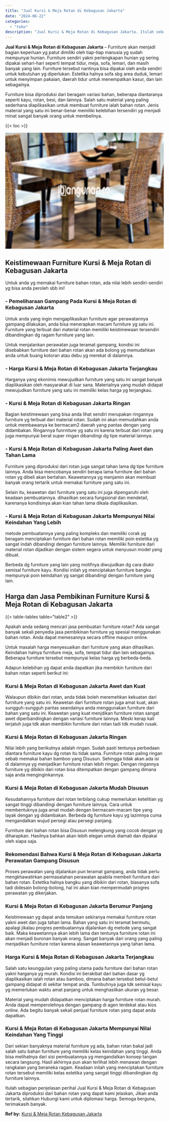 ```yaml
---
title: "Jual Kursi & Meja Rotan di Kebagusan Jakarta"
date: "2024-06-22"
categories: 
  - "toko"
description: "Jual Kursi & Meja Rotan di Kebagusan Jakarta. Itulah sebagian penjelasan perihal Jual Kursi & Meja Rotan di Kebagusan Jakarta diproduksi dari bahan rotan yan..."
---
```


**Jual Kursi & Meja Rotan di Kebagusan Jakarta** – Furniture akan menjadi bagian keperluan yg patut dimiliki oleh tiap-tiap manusia yg sudah mempunyai hunian. Furniture sendiri yakni perlengkapan hunian yg sering dipakai sehari-hari seperti tempat tidur, meja, sofa, lemari, dan masih banyak yang lain. Furniture tersebut nantinya bisa dipakai oleh anda sendiri untuk kebutuhan yg diperlukan. Estetika halnya sofa sbg area duduk, lemari untuk menyimpan pakaian, daerah tidur untuk menempatkan kasur, dan lain sebagainya.

Furniture bisa diproduksi dari beragam variasi bahan, beberapa diantaranya seperti kayu, rotan, besi, dan lainnya. Salah satu material yang paling sederhana diaplikasikan untuk membuat furniture ialah bahan rotan. Jenis material yang satu ini benar-benar memiliki kelebihan tersendiri yg menjadi minat sangat banyak orang untuk membelinya.

{{< toc >}}

![Jual Kursi & Meja Rotan di Kebagusan Jakarta](/images/kursi-meja-rotan-murah08.png)

## Keistimewaan Furniture Kursi & Meja Rotan di Kebagusan Jakarta

Untuk anda yg memakai furniture bahan rotan, ada nilai lebih sendiri-sendiri yg bisa anda peroleh sbb ini!

### \- Pemeliharaan Gampang Pada Kursi & Meja Rotan di Kebagusan Jakarta

Untuk anda yang ingin mengaplikasikan furniture agar perawatannya gampang dilakukan, anda bisa menerapkan macam furniture yg satu ini. Furniture yang terbuat dari material rotan memiliki keistimewaan tersendiri dibandingkan dg ragam furniture yang lain.

Untuk menjalankan perawatan juga teramat gampang, kondisi ini disebabkan furniture dari bahan rotan akan ada bolong yg memudahkan anda untuk buang kotoran atau debu yg merekat di dalamnya.

### \- Harga Kursi & Meja Rotan di Kebagusan Jakarta Terjangkau

Harganya yang ekonimis mewujudkan furniture yang satu ini sangat banyak diaplikasikan oleh masyarakat di luar sana. Materialnya yang mudah didapat mewujudkan furniture yang satu ini memiliki kelas harga yg terjangkau.

### \- Kursi & Meja Rotan di Kebagusan Jakarta Ringan

Bagian keistimewaan yang bisa anda lihat sendiri merupakan ringannya furniture yg terbuat dari material rotan. Sudah ini akan memudahkan anda untuk membawanya ke bermacam2 daerah yang pantas dengan yang didambakan. Ringannya funrniture yg satu ini karena terbuat dari rotan yang juga mempunyai berat super ringan dibandingi dg tipe material lainnya.

### \- Kursi & Meja Rotan di Kebagusan Jakarta Paling Awet dan Tahan Lama

Furniture yang diproduksi dari rotan juga sangat tahan lama dg tipe furniture lainnya. Anda bisa mencobanya sendiri berapa lama furniture dari bahan rotan yg dibeli akan bertahan. Keawetannya yg menjamin akan membuat banyak orang tertarik untuk memakai furniture yang satu ini.

Selain itu, keawetan dari furniture yang satu ini juga dipengaruhi oleh keadaan pembuatannya. dihasilkan secara fungsional dan mendetail, karenanya kondisinya akan kian tahan lama dikala diaplikasikan.

### \- Kursi & Meja Rotan di Kebagusan Jakarta Mempunyai Nilai Keindahan Yang Lebih

metode pembuatannya yang paling kompleks dan memiliki corak yg beragam menciptakan furniture dari bahan rotan memiliki poin estetika yg sangat indah dibandingi dengan furniture lainnya. Memiliki furniture dari material rotan dijadikan dengan sistem segera untuk menyusun model yang dibuat.

Berbeda dg furniture yang lain yang motifnya diwujudkan dg cara diukir semisal furniture kayu. Kondisi inilah yg menciptakan furniture bangku mempunyai poin keindahan yg sangat dibandingi dengan furniture yang lain.

## Harga dan Jasa Pembikinan Furniture Kursi & Meja Rotan di Kebagusan Jakarta

{{< table-tables table="table2" >}}

Apakah anda sedang mencari jasa pembuatan furniture rotan? Ada sangat banyak sekali penyedia jasa pembikinan furniture yg spesial menggunakan bahan rotan. Anda dapat memesannya secara offline maupun online.

Untuk masalah harga menyesuaikan dari furniture yang akan dihasilkan. Keindahan halnya furniture meja, sofa, tempat tidur dan lain sebagainya. Beberapa furniture tersebut mempunyai kelas harga yg berbeda-beda.

Adapun kelebihan yg dapat anda dapatkan jika membikin furniture dari bahan rotan seperti berikut ini:

### Kursi & Meja Rotan di Kebagusan Jakarta Awet dan Kuat

Walaupun dibikin dari rotan, anda tidak boleh meremehkan kekuatan dari furniture yang satu ini. Keawetan dari furniture rotan juga amat kuat, akan sungguh-sungguh pantas seandainya anda menggunakan furniture dari bahan yang satu ini. Keawetan yang kuat menjdikan furniture rotan sangat awet diperbandingkan dengan variasi furniture lainnya. Meski kerap kali terjatuh juga tdk akan membikin furniture dari rotan tadi tdk mudah rusak.

### Kursi & Meja Rotan di Kebagusan Jakarta Ringan

Nilai lebih yang berikutnya adalah ringan. Sudah pasti tentunya perbedaan diantara furniture kayu dg rotan itu tidak sama. Furniture rotan paling ringan sebab memakai bahan bamboo yang Disusun. Sehingga tidak akan ada isi di dalamnya yg menjadikan furniture rotan lebih ringan. Dengan ringannya furniture yg dibikin dari rotan bisa ditempatkan dengan gampang dimana saja anda menginginkannya.

### Kursi & Meja Rotan di Kebagusan Jakarta Mudah Disusun

Kesudahannya furniture dari rotan terbilang cukup memerlukan ketelitian yg sangat tinggi dibandingi dengan furniture lainnya. Cara untuk membentuknya juga amat mudah dengan bermacam-macam tipe yang layak dengan yg didambakan. Berbeda dg furniture kayu yg lazimnya cuma mengandalkan wujud persegi atau persegi panjang.

Furniture dari bahan rotan bisa Disusun melengkung yang cocok dengan yg diharapkan. Hasilnya bahkan akan lebih elegan untuk diamati dan dipakai oleh siapa saja.

### Rekomendasi Bahwa Kursi & Meja Rotan di Kebagusan Jakarta Perawatan Gampang Disusun

Proses perawatan yang dijalankan pun teramat gampang, anda tidak perlu mengkhawatirkan permasalahan perawatan apabila membeli furniture dari bahan rotan. Estetika halnya bangku yang dibikin dari rotan, biasanya sofa tadi didesain bolong-bolong, hal ini akan kian mempermudah progres perawatan yg dikerjakan.

### Kursi & Meja Rotan di Kebagusan Jakarta Berumur Panjang

Keistimewaan yg dapat anda temukan sekiranya memakai furniture rotan yakni awet dan juga tahan lama. Bahan yang satu ini teramat bermutu, apalagi jikalau progres pembuatannya dijalankan dg metode yang sangat baik. Maka keawetannya akan lebih lama dan tentunya furniture rotan ini akan menjadi buronan banyak orang. Sangat banyak dari orang yang paling menjadikan furniture rotan karena alasan keawetannya yang tahan lama.

### Harga Kursi & Meja Rotan di Kebagusan Jakarta Terjangkau

Salah satu keunggulan yang paling utama pada furniture dari bahan rotan yakni harganya yg murah. Kondisi ini berakibat dari bahan dasar yg diaplikasikan ialah rotan atau bamboo, dimana bahan tersebut betul-betul gampang didapat di sekitar tempat anda. Tumbuhnya juga tdk semisal kayu yg memerlukan waktu amat panjang untuk menghasilkan ukuran yg besar.

Material yang mudah didapatkan menciptakan harga furniture rotan murah. Anda dapat memperolehnya dengan gampang di agen terdekat atau kios online. Ada begitu banyak sekali penjual furniture rotan yang dapat anda dapatkan.

### Kursi & Meja Rotan di Kebagusan Jakarta Mempunyai Nilai Keindahan Yang Tinggi

Dari sekian banyaknya material furniture yg ada, bahan rotan bakal jadi salah satu bahan furniture yang memiliki kelas keindahan yang tinggi. Anda bisa melihatnya dari sisi pembuatannya yg mengandalkan konsep tangan secara langsung. Hasil akhirnya pun akan terlihat lebih menawan dengan rangkaian yang beraneka ragam. Keadaan inilah yang menciptakan furniture rotan tersebut memiliki kelas estetika yang sangat tinggi dibandingkan dg furniture lainnya.

Itulah sebagian penjelasan perihal Jual Kursi & Meja Rotan di Kebagusan Jakarta diproduksi dari bahan rotan yang dapat kami jelaskan, Jikan anda tertarik, silahkan Hubungi kami untuk diplomasi harga. Semoga berguna, terimakasih banyak.

**Ref by:** [Kursi & Meja Rotan Kebagusan Jakarta](https://id.wikipedia.org/wiki/Kursi)
